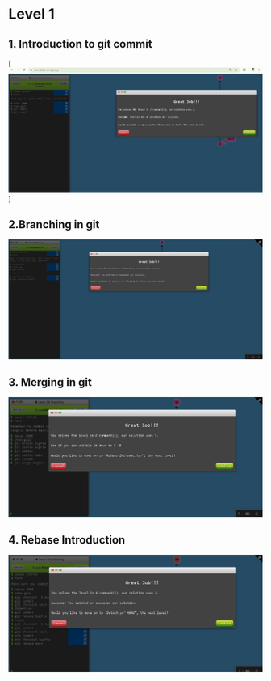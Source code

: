 # Level 1

## 1. Introduction to git commit

[![alt text](image.png)]

## 2.Branching in git 
![alt text](image-1.png)

## 3. Merging in git
![alt text](image-2.png)

## 4. Rebase Introduction
![alt text](image-3.png)